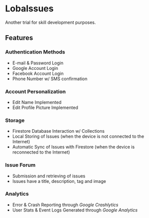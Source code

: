 # LobaIssues

Another trial for skill development purposes.

## Features

### Authentication Methods

- E-mail & Password Login
- Google Account Login
- Facebook Account Login
- Phone Number w/ SMS confirmation

### Account Personalization

- Edit Name Implemented
- Edit Profile Picture Implemented

### Storage

- Firestore Database Interaction w/ Collections
- Local Storing of Issues (when the device is not connected to the Internet)
- Automatic Sync of Issues with Firestore (when the device is reconnected to the Internet)

### Issue Forum

- Submission and retrieving of issues
- Issues have a title, description, tag and image

### Analytics

- Error & Crash Reporting through _Google Crashlytics_
- User Stats & Event Logs Generated through _Google Analytics_ 
